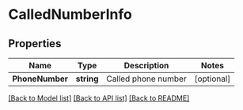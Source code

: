 # CalledNumberInfo

## Properties

Name | Type | Description | Notes
------------ | ------------- | ------------- | -------------
**PhoneNumber** | **string** | Called phone number | [optional] 

[[Back to Model list]](../README.md#documentation-for-models) [[Back to API list]](../README.md#documentation-for-api-endpoints) [[Back to README]](../README.md)



